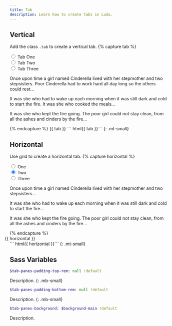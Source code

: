 ```yaml
---
title: Tab
description: Learn how to create tabs in Luda.
---
```


## Vertical
Add the class `.tab` to create a vertical tab.
{% capture tab %}
<div class="tab">
  <nav class="tab-indicators btns-x">
    <div class="btn-radio btn-hollow-secondary">
      <input type="radio" name="tab">
      <label>Tab One</label>
    </div>
    <div class="btn-radio btn-hollow-secondary">
      <input type="radio" name="tab">
      <label>Tab Two</label>
    </div>
    <div class="btn-radio btn-hollow-secondary">
      <input type="radio" name="tab">
      <label>Tab Three</label>
    </div>
  </nav>
  <div class="tab-panes">
    <div class="tab-pane">
      <p>Once upon time a girl named Cinderella lived with her stepmother and two stepsisters. Poor Cinderella had to work hard all day long so the others could rest...</p>
    </div>
    <div class="tab-pane">
      <p>It was she who had to wake up each morning when it was still dark and cold to start the fire. It was she who cooked the meals...</p>
    </div>
    <div class="tab-pane">
      <p> It was she who kept the fire going. The poor girl could not stay clean, from all the ashes and cinders by the fire...</p>
    </div>
  </div>
</div>
{% endcapture %}
{{ tab }}
``` html{{ tab }}```
{: .mt-small}



## Horizontal
Use grid to create a horizontal tab.
{% capture horizontal %}
<div class="tab">
  <div class="grid">
    <div class="col-4 col-3-m">
      <nav class="tab-indicators btns-y btns-fluid">
        <div class="btn-radio btn-hollow-secondary">
          <input type="radio" name="horizontal_tab">
          <label>One</label>
        </div>
        <div class="btn-radio btn-hollow-secondary">
          <input type="radio" checked name="horizontal_tab">
          <label>Two</label>
        </div>
        <div class="btn-radio btn-hollow-secondary">
          <input type="radio" name="horizontal_tab">
          <label>Three</label>
        </div>
      </nav>
    </div>
    <div class="col-auto">
      <div class="tab-panes">
        <div class="tab-pane">
          <p>Once upon time a girl named Cinderella lived with her stepmother and two stepsisters...</p>
        </div>
        <div class="tab-pane">
          <p>It was she who had to wake up each morning when it was still dark and cold to start the fire...</p>
        </div>
        <div class="tab-pane">
          <p> It was she who kept the fire going. The poor girl could not stay clean, from all the ashes and cinders by the fire...</p>
        </div>
      </div>
    </div>
  </div>
</div>
{% endcapture %}
<div style="margin: 0 -1rem">
  {{ horizontal }}  
</div>
``` html{{ horizontal }}```
{: .mt-small}



## Sass Variables

``` sass
$tab-panes-padding-top-rem: null !default
```
Description.
{: .mb-small}

``` sass
$tab-panes-padding-bottom-rem: null !default
```
Description.
{: .mb-small}

``` sass
$tab-panes-background: $background-main !default
```
Description.